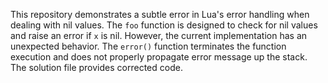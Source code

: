 This repository demonstrates a subtle error in Lua's error handling when dealing with nil values. The `foo` function is designed to check for nil values and raise an error if `x` is nil. However, the current implementation has an unexpected behavior. The `error()` function terminates the function execution and does not properly propagate error message up the stack. The solution file provides corrected code.